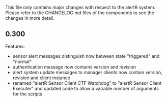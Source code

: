 This file only contains major changes with respect to the alertR system. Please refer to the CHANGELOG.md files of the components to see the changes in more detail.


## 0.300

Features:

* sensor alert messages distinguish now between state "triggered" and "normal"
* authentication message now contains version and revision
* alert system update messages to manager clients now contain version, revision and client instance
* renamed "alertR Sensor Client CTF Watchdog" to "alertR Sensor Client Executer" and updated code to allow a variable number of arguments for the scripts